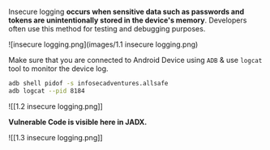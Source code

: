 
Insecure logging **occurs when sensitive data such as passwords and tokens are unintentionally stored in the device's memory**. Developers often use this method for testing and debugging purposes.


![insecure logging.png](images/1.1 insecure logging.png)


Make sure that you are connected to Android Device using `ADB` & use `logcat` tool to monitor the device log.

```sh
adb shell pidof -s infosecadventures.allsafe
adb logcat --pid 8184
```


![[1.2 insecure logging.png]]

**Vulnerable Code is visible here in JADX.**

![[1.3 insecure logging.png]]









